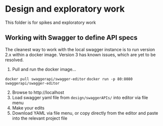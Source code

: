 # Design and exploratory work

This folder is for spikes and exploratory work

## Working with Swagger to define API specs

The cleanest way to work with the local swagger instance is to run version 2.x within a docker image.
Version 3 has known issues, which are yet to be resolved.

1. Pull and run the docker image...

`docker pull swaggerapi/swagger-editor`
`docker run -p 80:8080 swaggerapi/swagger-editor`

2. Browse to http://localhost
3. Load swagger yaml file from `design/swaggerAPIs/` into editor via file menu
4. Make your edits
5. Download YAML via file menu, or copy directly from the editor and paste into the relevant project file

